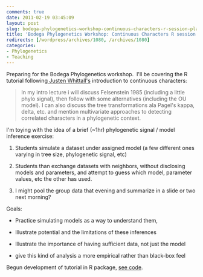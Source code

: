```yaml
---
comments: true
date: 2011-02-19 03:45:09
layout: post
slug: bodega-phylogenetics-workshop-continuous-characters-r-session-planning
title: 'Bodega Phylogenetics Workshop: Continuous Characters R session planning'
redirects: [/wordpress/archives/1080, /archives/1080]
categories:
- Phylogenetics
- Teaching
---
```


Preparing for the Bodega Phylogenetics workshop.  I'll be covering the R tutorial following[ Justen Whittall's](http://www.jbwhittall.com/) introduction to continuous characters:


> In my intro lecture i will discuss Felsenstein 1985 (including a  little phylo signal), then follow with some alternatives (including the  OU model). I can also discuss the tree transformations ala Pagel's  kappa, delta, etc. and mention multivariate approaches to detecting  correlated characters in a phylogenetic context.


I'm toying with the idea of a brief (~1hr) phylogenetic signal / model inference exercise:



	
  1. Students simulate a dataset under assigned model (a few different ones varying in tree size, phylogenetic signal, etc)

	
  2. Students than exchange datasets with neighbors, without disclosing  models and parameters, and attempt to guess which model, parameter  values, etc the other has used.

	
  3. I might pool the group data that evening and summarize in a slide or two next morning?


Goals:

	
  * Practice simulating models as a way to understand them,

	
  * Illustrate potential and the limitations of these inferences

	
  * Illustrate the importance of having sufficient data, not just the model

	
  * give this kind of analysis a more empirical rather than black-box feel


Begun development of tutorial in R package, [see code](https://github.com/cboettig/Comparative-Phylogenetics/tree/master/bodega).
